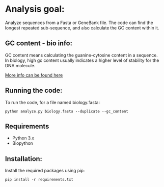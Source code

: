 # Analysis goal:
Analyze sequences from a Fasta or GeneBank file.
The code can find the longest repeated sub-sequence, and also calculate the GC content within it.


## GC content - bio info:
GC content means calculating the guanine-cytosine content in a sequence.
In biology, high gc content usually indicates a higher level of stability for the DNA molecule.

[More info can be found here](https://en.wikipedia.org/wiki/GC-content)

## Running the code:
To run the code, for a file named biology.fasta:
```
python analyze.py biology.fasta --duplicate --gc_content
```

## Requirements
- Python 3.x
- Biopython

## Installation:
Install the required packages using pip:

```
pip install -r requirements.txt
```
